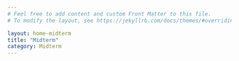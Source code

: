 ```yaml
---
# Feel free to add content and custom Front Matter to this file.
# To modify the layout, see https://jekyllrb.com/docs/themes/#overriding-theme-defaults

layout: home-midterm
title: "Midterm"
category: Midterm
---
```

